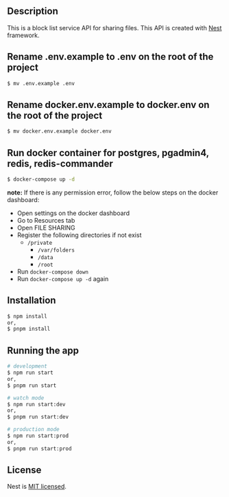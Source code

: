 ## Description

This is a block list service API for sharing files. This API is created with [Nest](https://github.com/nestjs/nest) framework.

## Rename .env.example to .env on the root of the project
```bash
$ mv .env.example .env
```

## Rename docker.env.example to docker.env on the root of the project
```bash
$ mv docker.env.example docker.env
```

## Run docker container for postgres, pgadmin4, redis, redis-commander

```bash
$ docker-compose up -d
```

**note:** If there is any permission error, follow the below steps on the docker dashboard:
- Open settings on the docker dashboard
- Go to Resources tab
- Open FILE SHARING
- Register the following directories if not exist
  - `/private`
	- `/var/folders`
	- `/data`
	- `/root`
- Run `docker-compose down`
- Run `docker-compose up -d` again

## Installation

```bash
$ npm install
or,
$ pnpm install
```

## Running the app

```bash
# development
$ npm run start
or,
$ pnpm run start

# watch mode
$ npm run start:dev
or,
$ pnpm run start:dev

# production mode
$ npm run start:prod
or,
$ pnpm run start:prod
```

## License

Nest is [MIT licensed](LICENSE).

